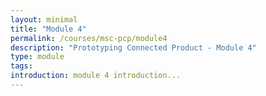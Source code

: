 ```yaml
---
layout: minimal
title: "Module 4"
permalink: /courses/msc-pcp/module4
description: "Prototyping Connected Product - Module 4"
type: module
tags:
introduction: module 4 introduction...
---
```


